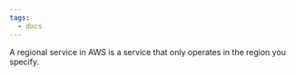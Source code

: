 ```yaml
---
tags:
  - docs
---
```



A regional service in AWS is a service that only operates in the region you specify.